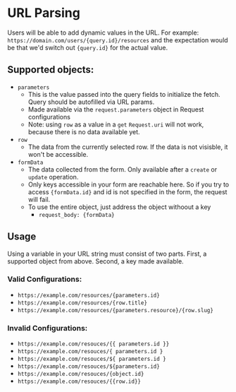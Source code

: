 # URL Parsing

Users will be able to add dynamic values in the URL. For example: `https://domain.com/users/{query.id}/resources` and the expectation would be that we'd switch out `{query.id}` for the actual value.

## Supported objects:

-   `parameters`
    -   This is the value passed into the query fields to initialize the fetch. Query should be autofilled via URL params.
    -   Made available via the `request.parameters` object in Request configurations
    -   Note: using `row` as a value in a `get` `Request.uri` will not work, because there is no data available yet.
-   `row`
    -   The data from the currently selected row. If the data is not visisble, it won't be accessible.
-   `formData`
    -   The data collected from the form. Only available after a `create` or `update` operation.
    -   Only keys accessible in your form are reachable here. So if you try to access `{formData.id}` and id is not specified in the form, the request will fail.
    -   To use the entire object, just address the object withoout a key
        -   `request_body: {formData}`

## Usage

Using a variable in your URL string must consist of two parts. First, a supported object from above. Second, a key made available.

### Valid Configurations:

-   `https://example.com/resources/{parameters.id}`
-   `https://example.com/resources/{row.title}`
-   `https://example.com/resources/{parameters.resource}/{row.slug}`

### Invalid Configurations:

-   `https://example.com/resouces/{{ parameters.id }}`
-   `https://example.com/resouces/{ parameters.id }`
-   `https://example.com/resouces/${ parameters.id }`
-   `https://example.com/resouces/${parameters.id}`
-   `https://example.com/resouces/{object.id}`
-   `https://example.com/resouces/{{row.id}}`
